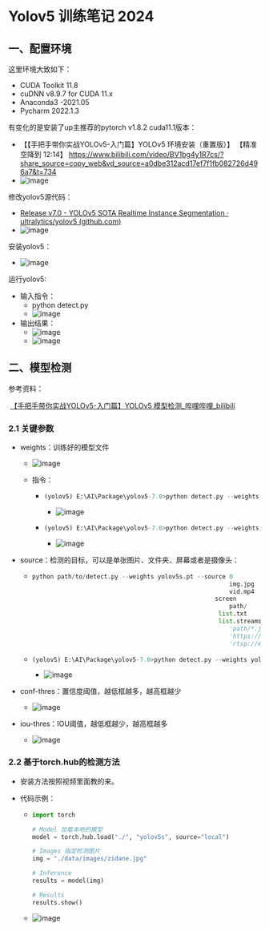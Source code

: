 # Yolov5 训练笔记 2024

## 一、配置环境

这里环境大致如下：

* CUDA Toolkit 11.8
* cuDNN v8.9.7 for CUDA 11.x
* Anaconda3 -2021.05
* Pycharm 2022.1.3

有变化的是安装了up主推荐的pytorch v1.8.2 cuda11.1版本：

* 【【手把手带你实战YOLOv5-入门篇】YOLOv5 环境安装（重置版）】 【精准空降到 12:14】 https://www.bilibili.com/video/BV1bg4y1R7cs/?share_source=copy_web&vd_source=a0dbe312acd17ef7f1fb082726d496a7&t=734
* ![image](https://github.com/CoderSuHang/TensorRT-Learning-Note/assets/104765251/b6904c44-053a-4e8c-a5a6-61f0cd93d0d6)

修改yolov5源代码：

* [Release v7.0 - YOLOv5 SOTA Realtime Instance Segmentation · ultralytics/yolov5 (github.com)](https://github.com/ultralytics/yolov5/releases/tag/v7.0)
* ![image](https://github.com/CoderSuHang/TensorRT-Learning-Note/assets/104765251/7fc91398-def1-405c-93a2-707b5326e5ef)

安装yolov5：

* ![image](https://github.com/CoderSuHang/TensorRT-Learning-Note/assets/104765251/7f325871-7aa7-459d-a02b-b64aca4a7f34)

运行yolov5:

* 输入指令：
  * python detect.py
  * ![image](https://github.com/CoderSuHang/TensorRT-Learning-Note/assets/104765251/5ef4ef96-7c7e-473b-aad4-3e08df6a8ffd)
* 输出结果：
  * ![image](https://github.com/CoderSuHang/TensorRT-Learning-Note/assets/104765251/a840d15b-78ef-4514-a2cf-ee97d9ddce9b)
  * ![image](https://github.com/CoderSuHang/TensorRT-Learning-Note/assets/104765251/7c3c4896-075c-462a-8b63-73717dd2164c)

## 二、模型检测

参考资料：

​	[【手把手带你实战YOLOv5-入门篇】YOLOv5 模型检测_哔哩哔哩_bilibili](https://www.bilibili.com/video/BV1B8411c7ZN/?spm_id_from=333.788&vd_source=0d02ed2f63507c727ce90624d9bd5e6a)

### 2.1 关键参数

* weights：训练好的模型文件

  * ![image](https://github.com/CoderSuHang/TensorRT-Learning-Note/assets/104765251/b1c4101f-77d2-4478-975f-d5976e4793e1)

  * 指令：

    * ```python
      (yolov5) E:\AI\Package\yolov5-7.0>python detect.py --weights yolov5s.pt
      ```

      * ![image](https://github.com/CoderSuHang/TensorRT-Learning-Note/assets/104765251/e7b55f08-e251-45f0-acd2-098c9fb01011)

    * ```python
      (yolov5) E:\AI\Package\yolov5-7.0>python detect.py --weights yolov5x.pt
      ```

      * ![image](https://github.com/CoderSuHang/TensorRT-Learning-Note/assets/104765251/9edb1bc7-87a7-4e9a-a0bb-c0ccd5e71ed8)


* source：检测的目标，可以是单张图片、文件夹、屏幕或者是摄像头：

  * ```python
    python path/to/detect.py --weights yolov5s.pt --source 0              # webcam # 直播软件/电脑摄像头
                                                           img.jpg        # image
                                                           vid.mp4        # video
            										   screen         # screenshot
                                                           path/          # directory
                    								    list.txt	   # list of images
                        							   	list.streams   # list of streams
                                                           'path/*.jpg'   # glob
                                                           'https://youtu.be/Zgi9g1ksQHc'  # YouTube
                                                           'rtsp://example.com/media.mp4'  # RTSP, RTMP, HTTP stream
    ```

  * ```python
    (yolov5) E:\AI\Package\yolov5-7.0>python detect.py --weights yolov5s.pt --source data/images/bus.jpg
    ```

    * ![image](https://github.com/CoderSuHang/TensorRT-Learning-Note/assets/104765251/2aa079da-c7f2-4e9d-a2e7-290f1e80623e)


* conf-thres：置信度阈值，越低框越多，越高框越少

  * ![image](https://github.com/CoderSuHang/TensorRT-Learning-Note/assets/104765251/135eba76-db14-4641-b440-edcb0b0bdf36)


* iou-thres：IOU阈值，越低框越少，越高框越多

  * ![image](https://github.com/CoderSuHang/TensorRT-Learning-Note/assets/104765251/f6ddff23-48c9-4cb7-bea4-e9389a35b300)




### 2.2 基于torch.hub的检测方法

* 安装方法按照视频里面教的来。

* 代码示例：

  * ```python
    import torch
    
    # Model 加载本地的模型
    model = torch.hub.load("./", "yolov5s", source="local")
    
    # Images 指定检测图片
    img = "./data/images/zidane.jpg"
    
    # Inference
    results = model(img)
    
    # Results
    results.show()
    ```

  * ![image](https://github.com/CoderSuHang/TensorRT-Learning-Note/assets/104765251/fac33ca5-82e3-4edb-86c5-a7133d477ce1)


